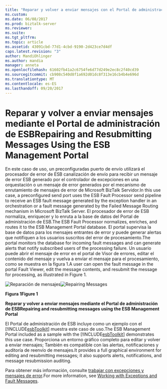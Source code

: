 ```yaml
---
title: "Reparar y volver a enviar mensajes con el Portal de administración de ESB | Documentos de Microsoft"
ms.custom: 
ms.date: 06/08/2017
ms.prod: biztalk-server
ms.reviewer: 
ms.suite: 
ms.tgt_pltfrm: 
ms.topic: article
ms.assetid: 43091cbd-77d1-4cbd-9190-2d423ce7d4df
caps.latest.revision: "3"
author: MandiOhlinger
ms.author: mandia
manager: anneta
ms.openlocfilehash: 61602fb41a2c6754fe6d77d249e2ec8c2f40cd39
ms.sourcegitcommit: cb908c540d8f1a692d01dc8f313e16cb4b4e696d
ms.translationtype: MT
ms.contentlocale: es-ES
ms.lasthandoff: 09/20/2017
---
```

# <a name="repairing-and-resubmitting-messages-using-the-esb-management-portal"></a><span data-ttu-id="f7184-102">Reparar y volver a enviar mensajes mediante el Portal de administración de ESB</span><span class="sxs-lookup"><span data-stu-id="f7184-102">Repairing and Resubmitting Messages Using the ESB Management Portal</span></span>
<span data-ttu-id="f7184-103">En este caso de uso, un preconfiguradas puerto de envío utilizará el procesador de error de ESB canalización de envío para recibir un mensaje de error ESB generado por el controlador de excepciones en una orquestación o un mensaje de error generados por el mecanismo de enrutamiento de mensajes de error de Microsoft BizTalk Servidor.</span><span class="sxs-lookup"><span data-stu-id="f7184-103">In this use case, a preconfigured send port uses the ESB Fault Processor send pipeline to receive an ESB fault message generated by the exception handler in an orchestration or a fault message generated by the Failed Message Routing mechanism in Microsoft BizTalk Server.</span></span> <span data-ttu-id="f7184-104">El procesador de error de ESB normaliza, enriquecer y lo enruta a la base de datos del Portal de administración de ESB.</span><span class="sxs-lookup"><span data-stu-id="f7184-104">The ESB Fault Processor normalizes, enriches, and routes it to the ESB Management Portal database.</span></span> <span data-ttu-id="f7184-105">El portal supervisa la base de datos para los mensajes entrantes de error y puede generar alertas que notifiquen a los usuarios suscritos del error de procesamiento.</span><span class="sxs-lookup"><span data-stu-id="f7184-105">The portal monitors the database for incoming fault messages and can generate alerts that notify subscribed users of the processing failure.</span></span> <span data-ttu-id="f7184-106">Un usuario puede abrir el mensaje de error en el portal de Visor de errores, editar el contenido del mensaje y vuelva a enviar el mensaje para el procesamiento, como se muestra en la figura 1.</span><span class="sxs-lookup"><span data-stu-id="f7184-106">A user can open the fault message in the portal Fault Viewer, edit the message contents, and resubmit the message for processing, as illustrated in Figure 1.</span></span>  
  
 <span data-ttu-id="f7184-107">![Reparación de mensajes](../esb-toolkit/media/ch3-repairingmessages.gif "Ch3-RepairingMessages")</span><span class="sxs-lookup"><span data-stu-id="f7184-107">![Repairing Messages](../esb-toolkit/media/ch3-repairingmessages.gif "Ch3-RepairingMessages")</span></span>  
  
 <span data-ttu-id="f7184-108">**Figura 1**</span><span class="sxs-lookup"><span data-stu-id="f7184-108">**Figure 1**</span></span>  
  
 <span data-ttu-id="f7184-109">**Reparar y volver a enviar mensajes mediante el Portal de administración de ESB**</span><span class="sxs-lookup"><span data-stu-id="f7184-109">**Repairing and resubmitting messages using the ESB Management Portal**</span></span>  
  
 <span data-ttu-id="f7184-110">El Portal de administración de ESB incluye como un ejemplo con el [!INCLUDE[esbToolkit](../includes/esbtoolkit-md.md)] muestra este caso de uso.</span><span class="sxs-lookup"><span data-stu-id="f7184-110">The ESB Management Portal included as a sample with the [!INCLUDE[esbToolkit](../includes/esbtoolkit-md.md)] demonstrates this use case.</span></span> <span data-ttu-id="f7184-111">Proporciona un entorno gráfico completo para editar y volver a enviar mensajes; También es compatible con las alertas, notificaciones y auditoría de reenvío de mensajes.</span><span class="sxs-lookup"><span data-stu-id="f7184-111">It provides a full graphical environment for editing and resubmitting messages; it also supports alerts, notifications, and message resubmission auditing.</span></span>  
  
 <span data-ttu-id="f7184-112">Para obtener más información, consulte [trabajar con excepciones y mensajes de error](../esb-toolkit/working-with-exceptions-and-fault-messages.md).</span><span class="sxs-lookup"><span data-stu-id="f7184-112">For more information, see [Working with Exceptions and Fault Messages](../esb-toolkit/working-with-exceptions-and-fault-messages.md).</span></span>